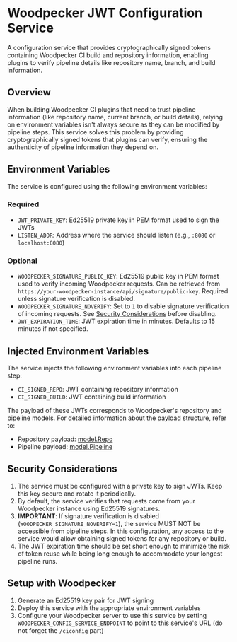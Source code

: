 # Woodpecker JWT Configuration Service

A configuration service that provides cryptographically signed tokens containing Woodpecker CI build and repository information, enabling plugins to verify pipeline details like repository name, branch, and build information.

## Overview

When building Woodpecker CI plugins that need to trust pipeline information (like repository name, current branch, or build details), relying on environment variables isn't always secure as they can be modified by pipeline steps. This service solves this problem by providing cryptographically signed tokens that plugins can verify, ensuring the authenticity of pipeline information they depend on.

## Environment Variables

The service is configured using the following environment variables:

### Required

- `JWT_PRIVATE_KEY`: Ed25519 private key in PEM format used to sign the JWTs
- `LISTEN_ADDR`: Address where the service should listen (e.g., `:8080` or `localhost:8080`)

### Optional

- `WOODPECKER_SIGNATURE_PUBLIC_KEY`: Ed25519 public key in PEM format used to verify incoming Woodpecker requests. Can be retrieved from `https://your-woodpecker-instance/api/signature/public-key`. Required unless signature verification is disabled.
- `WOODPECKER_SIGNATURE_NOVERIFY`: Set to `1` to disable signature verification of incoming requests. See [Security Considerations](#security-considerations) before disabling.
- `JWT_EXPIRATION_TIME`: JWT expiration time in minutes. Defaults to 15 minutes if not specified.

## Injected Environment Variables

The service injects the following environment variables into each pipeline step:

- `CI_SIGNED_REPO`: JWT containing repository information
- `CI_SIGNED_BUILD`: JWT containing build information

The payload of these JWTs corresponds to Woodpecker's repository and pipeline models. For detailed information about the payload structure, refer to:
- Repository payload: [model.Repo](https://pkg.go.dev/go.woodpecker-ci.org/woodpecker/v2/server/model#Repo)
- Pipeline payload: [model.Pipeline](https://pkg.go.dev/go.woodpecker-ci.org/woodpecker/v2/server/model#Pipeline)

## Security Considerations

1. The service must be configured with a private key to sign JWTs. Keep this key secure and rotate it periodically.
2. By default, the service verifies that requests come from your Woodpecker instance using Ed25519 signatures.
3. **IMPORTANT**: If signature verification is disabled (`WOODPECKER_SIGNATURE_NOVERIFY=1`), the service MUST NOT be accessible from pipeline steps. In this configuration, any access to the service would allow obtaining signed tokens for any repository or build.
4. The JWT expiration time should be set short enough to minimize the risk of token reuse while being long enough to accommodate your longest pipeline runs.

## Setup with Woodpecker

1. Generate an Ed25519 key pair for JWT signing
2. Deploy this service with the appropriate environment variables
3. Configure your Woodpecker server to use this service by setting `WOODPECKER_CONFIG_SERVICE_ENDPOINT` to point to this service's URL (do not forget the `/ciconfig` part)
